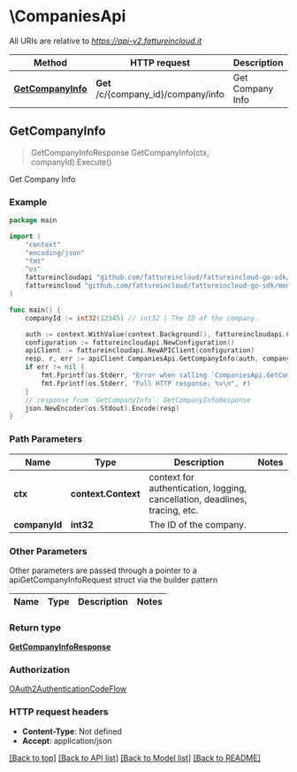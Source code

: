 # \CompaniesApi

All URIs are relative to *https://api-v2.fattureincloud.it*

Method | HTTP request | Description
------------- | ------------- | -------------
[**GetCompanyInfo**](CompaniesApi.md#GetCompanyInfo) | **Get** /c/{company_id}/company/info | Get Company Info



## GetCompanyInfo

> GetCompanyInfoResponse GetCompanyInfo(ctx, companyId).Execute()

Get Company Info



### Example

```go
package main

import (
    "context"
    "encoding/json"
    "fmt"
    "os"
    fattureincloudapi "github.com/fattureincloud/fattureincloud-go-sdk/api"
    fattureincloud "github.com/fattureincloud/fattureincloud-go-sdk/model"
)

func main() {
    companyId := int32(12345) // int32 | The ID of the company.

    auth := context.WithValue(context.Background(), fattureincloudapi.ContextAccessToken, "ACCESS_TOKEN")
    configuration := fattureincloudapi.NewConfiguration()
    apiClient := fattureincloudapi.NewAPIClient(configuration)
    resp, r, err := apiClient.CompaniesApi.GetCompanyInfo(auth, companyId).Execute()
    if err != nil {
        fmt.Fprintf(os.Stderr, "Error when calling `CompaniesApi.GetCompanyInfo``: %v\n", err)
        fmt.Fprintf(os.Stderr, "Full HTTP response: %v\n", r)
    }
    // response from `GetCompanyInfo`: GetCompanyInfoResponse
    json.NewEncoder(os.Stdout).Encode(resp)
}
```

### Path Parameters


Name | Type | Description  | Notes
------------- | ------------- | ------------- | -------------
**ctx** | **context.Context** | context for authentication, logging, cancellation, deadlines, tracing, etc.
**companyId** | **int32** | The ID of the company. | 

### Other Parameters

Other parameters are passed through a pointer to a apiGetCompanyInfoRequest struct via the builder pattern


Name | Type | Description  | Notes
------------- | ------------- | ------------- | -------------


### Return type

[**GetCompanyInfoResponse**](GetCompanyInfoResponse.md)

### Authorization

[OAuth2AuthenticationCodeFlow](../README.md#OAuth2AuthenticationCodeFlow)

### HTTP request headers

- **Content-Type**: Not defined
- **Accept**: application/json

[[Back to top]](#) [[Back to API list]](../README.md#documentation-for-api-endpoints)
[[Back to Model list]](../README.md#documentation-for-models)
[[Back to README]](../README.md)

